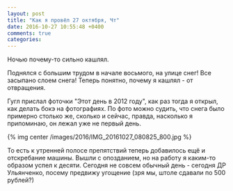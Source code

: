 ```yaml
---
layout: post
title: "Как я провёл 27 октября, Чт"
date: 2016-10-27 10:55:48 +0400
comments: true
categories: 
---
```

Ночью почему-то сильно кашлял.

Поднялся с большим трудом в начале восьмого, на улице снег! Все засыпано слоем снега! Теперь понятно, почему я кашлял - от отвращения.

Гугл прислал фоточки "Этот день в 2012 году", как раз тогда я открыл, как делать бокэ на фотографиях. По фото можно судить, что снега было примерно столько же, сколько и сейчас, правда, насколько я припоминаю, он лежал уже не первый день.

{% img center /images/2016/IMG_20161027_080825_800.jpg %}

То есть к утренней полосе препятствий теперь добавилось ещё и отскребание машины. Вышли с опозданием, но на работу я каким-то образом успел к десяти. Сегодня не совсем обычный день - сегодня ДР Ульянченко, посему предвижу угощение (зря мы, штоле сдавали по 500 рублей?)